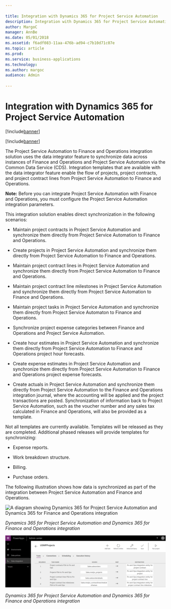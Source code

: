 ```yaml
---

title: Integration with Dynamics 365 for Project Service Automation 
description: Integration with Dynamics 365 for Project Service Automation 
author: MargoC
manager: AnnBe
ms.date: 05/01/2018
ms.assetid: f6adf083-11aa-476b-ad94-c7b10d71c07e
ms.topic: article
ms.prod: 
ms.service: business-applications
ms.technology: 
ms.author: margoc
audience: Admin

---
```

#  Integration with Dynamics 365 for Project Service Automation

[!include[banner](../../includes/banner.md)]

[!include[banner](../../includes/private-preview.md)]

The Project Service Automation to Finance and Operations integration solution
uses the data integrator feature to synchronize data across instances of Finance
and Operations and Project Service Automation via the Common Data Service (CDS).
Integration templates that are available with the data integrator feature enable
the flow of projects, project contracts, and project contract lines from Project
Service Automation to Finance and Operations.

**Note:** Before you can integrate Project Service Automation with Finance and
Operations, you must configure the Project Service Automation integration
parameters.

This integration solution enables direct synchronization in the following
scenarios:

-   Maintain project contracts in Project Service Automation and synchronize
    them directly from Project Service Automation to Finance and Operations.

-   Create projects in Project Service Automation and synchronize them directly
    from Project Service Automation to Finance and Operations.

-   Maintain project contract lines in Project Service Automation and
    synchronize them directly from Project Service Automation to Finance and
    Operations.

-   Maintain project contract line milestones in Project Service Automation and
    synchronize them directly from Project Service Automation to Finance and
    Operations.

-   Maintain project tasks in Project Service Automation and synchronize them
    directly from Project Service Automaton to Finance and Operations.

-   Synchronize project expense categories between Finance and Operations and
    Project Service Automation.

-   Create hour estimates in Project Service Automation and synchronize them
    directly from Project Service Automation to Finance and Operations project
    hour forecasts.

-   Create expense estimates in Project Service Automation and synchronize them
    directly from Project Service Automation to Finance and Operations project
    expense forecasts.

-   Create actuals in Project Service Automation and synchronize them directly
    from Project Service Automation to the Finance and Operations integration
    journal, where the accounting will be applied and the project transactions
    are posted. Synchronization of information back to Project Service
    Automation, such as the voucher number and any sales tax calculated in
    Finance and Operations, will also be provided as a template.

Not all templates are currently available. Templates will be released as they
are completed. Additional phased releases will provide templates for
synchronizing:

-   Expense reports.

-   Work breakdown structure.

-   Billing.

-   Purchase orders.

The following illustration shows how data is synchronized as part of the
integration between Project Service Automation and Finance and Operations.

![A diagram showing Dynamics 365 for Project Service Automation and Dynamics 365 for Finance and Operations integration 
](media/integration-dynamics365-project-service-automation-private-preview-1.png "A diagram showing Dynamics 365 for Project Service Automation and Dynamics 365 for Finance and Operations integration 
")
<!-- PSA-integration.png -->


*Dynamics 365 for Project Service Automation and Dynamics 365 for Finance and
Operations integration*

![A screenshot showing Dynamics 365 for Project Service Automation and Dynamics 365 for Finance and Operations integration ](media/integration-dynamics365-project-service-automation-private-preview-2.png "A screenshot showing Dynamics 365 for Project Service Automation and Dynamics 365 for Finance and Operations integration ")
<!-- FO_PSAIntegration_A.png -->


*Dynamics 365 for Project Service Automation and Dynamics 365 for Finance and
Operations integration*
